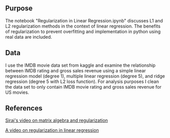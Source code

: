 ## Purpose
The notebook "Regularization in Linear Regression.ipynb" discusses L1 and L2 regularization methods in the context of linear regression. The benefits of regularization to prevent overfitting and implementation in python using real data are included.

## Data
I use the IMDB movie data set from kaggle and examine the relationship between IMDB rating and gross sales revenue using a simple linear regression model (degree 1), multiple linear regression (degree 5), and ridge regression (degree 5 with L2 loss function). For analysis purposes I clean the data set to only contain IMDB movie rating and gross sales revenue for US movies.

## References
[Siraj's video on matrix algebra and regularization](https://www.youtube.com/watch?v=s0Q3CojqRfM&t=1s)

[A video on regularization in linear regression](https://www.youtube.com/watch?v=sO4ZirJh9ds)
